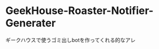GeekHouse-Roaster-Notifier-Generater
====================================

ギークハウスで使うゴミ出しbotを作ってくれる的なアレ